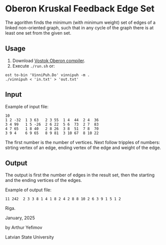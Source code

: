 # Oberon Kruskal Feedback Edge Set

The agorithm finds the minimum (with minimum weight) set of edges of a linked
non-oriented graph, such that in any cycle of the graph there is at least one
set from the given set.

## Usage

1. Download [Vostok Oberon compiler](https://vostok.oberon.org).
2. Execute `./run.sh` or:
```
ost to-bin 'VinniPuh.Do' vinnipuh -m .
./vinnipuh < 'in.txt' > 'out.txt'
```

## Input

Example of input file:
```
10
1 2 -32  1 3 63   2 3 55  1 4  44  2 4  36
3 4 99   1 5 -26  2 6 22  5 6  73  2 7  83
4 7 65   1 8 40   2 8 26  3 8  51  7 8  70
3 9 4    6 9 65   8 9 81  3 10 67  8 10 22
```

The first number is the number of vertices. Next follow tripples of numbers:
strting vertex of an edge, ending vertex of the edge and weight of the edge.

## Output

The output is first the number of edges in the result set, then the starting
and the ending vertices of the edges.

Example of output file:
```
11 242  2 3 3 8 1 4 1 8 2 4 2 8 8 10 2 6 3 9 1 5 1 2
```

Riga.

January, 2025

by Arthur Yefimov

Latvian State University
